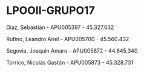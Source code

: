 # LPOOII-GRUPO17

Diaz, Sebastián - APU005397 - 45.327.632

Rufino, Leandro Ariel - APU005700 - 45.560.432

Segovia, Joaquin Amaru  - APU005872 - 44.645.340

Torrico, Nicolás Gastón  - APU005873 - 45.328.731
